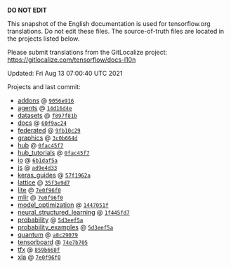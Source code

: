 __DO NOT EDIT__

This snapshot of the English documentation is used for tensorflow.org
translations. Do not edit these files. The source-of-truth files are located in
the projects listed below.

Please submit translations from the GitLocalize project: https://gitlocalize.com/tensorflow/docs-l10n

Updated: Fri Aug 13 07:00:40 UTC 2021

Projects and last commit:

- [addons](https://github.com/tensorflow/addons/tree/master/docs) @ <a href='https://github.com/tensorflow/addons/commit/9056e9167018bbf04e2949a7dc0dfcda0377dd08'><code>9056e916</code></a>
- [agents](https://github.com/tensorflow/agents/tree/master/docs) @ <a href='https://github.com/tensorflow/agents/commit/14d16d4e321ce065ccf0dc39b3ef5b686be46b55'><code>14d16d4e</code></a>
- [datasets](https://github.com/tensorflow/datasets/tree/master/docs) @ <a href='https://github.com/tensorflow/datasets/commit/f897f81bb6445811b8760db96ac37e2913ace392'><code>f897f81b</code></a>
- [docs](https://github.com/tensorflow/docs/tree/master/site/en) @ <a href='https://github.com/tensorflow/docs/commit/60f9ac2414a0e0a6fb653f66d219db0191878b31'><code>60f9ac24</code></a>
- [federated](https://github.com/tensorflow/federated/tree/master/docs) @ <a href='https://github.com/tensorflow/federated/commit/9fb10c2976ff692271fdb5629cf0fa013cc359a4'><code>9fb10c29</code></a>
- [graphics](https://github.com/tensorflow/graphics/tree/master/tensorflow_graphics/g3doc) @ <a href='https://github.com/tensorflow/graphics/commit/3c0b664d04af574225c5aeaea41478a43493aaff'><code>3c0b664d</code></a>
- [hub](https://github.com/tensorflow/hub/tree/master/docs) @ <a href='https://github.com/tensorflow/hub/commit/0fac45f72f71970724611df3391d85df89f08080'><code>0fac45f7</code></a>
- [hub_tutorials](https://github.com/tensorflow/hub/tree/master/examples/colab) @ <a href='https://github.com/tensorflow/hub/commit/0fac45f72f71970724611df3391d85df89f08080'><code>0fac45f7</code></a>
- [io](https://github.com/tensorflow/io/tree/master/docs) @ <a href='https://github.com/tensorflow/io/commit/6b1daf5abacb7a61cd2f76fb2f59e2e43d112360'><code>6b1daf5a</code></a>
- [js](https://github.com/tensorflow/tfjs-website/tree/master/docs) @ <a href='https://github.com/tensorflow/tfjs-website/commit/ad9e4d33fbd89e8f62576e5b74c5e817734b0c9e'><code>ad9e4d33</code></a>
- [keras_guides](https://github.com/tensorflow/docs/tree/snapshot-keras/site/en/guide/keras) @ <a href='https://github.com/tensorflow/docs/commit/57f1962ab29dbc1d1a63d013ec2fd44996681419'><code>57f1962a</code></a>
- [lattice](https://github.com/tensorflow/lattice/tree/master/docs) @ <a href='https://github.com/tensorflow/lattice/commit/35f3e9d7da7f90a700d7a903e1818e82965f245c'><code>35f3e9d7</code></a>
- [lite](https://github.com/tensorflow/tensorflow/tree/master/tensorflow/lite/g3doc) @ <a href='https://github.com/tensorflow/tensorflow/commit/7e0f96f0d378e565d45d0d86b3550dbdae050619'><code>7e0f96f0</code></a>
- [mlir](https://github.com/tensorflow/tensorflow/tree/master/tensorflow/compiler/mlir/g3doc) @ <a href='https://github.com/tensorflow/tensorflow/commit/7e0f96f0d378e565d45d0d86b3550dbdae050619'><code>7e0f96f0</code></a>
- [model_optimization](https://github.com/tensorflow/model-optimization/tree/master/tensorflow_model_optimization/g3doc) @ <a href='https://github.com/tensorflow/model-optimization/commit/1447051fda0f541e7d5e7b6b7f7ab368de9dd943'><code>1447051f</code></a>
- [neural_structured_learning](https://github.com/tensorflow/neural-structured-learning/tree/master/g3doc) @ <a href='https://github.com/tensorflow/neural-structured-learning/commit/1f445fd71c2b0c67b72c43ba41ec3f73aa8f8079'><code>1f445fd7</code></a>
- [probability](https://github.com/tensorflow/probability/tree/main/tensorflow_probability/g3doc) @ <a href='https://github.com/tensorflow/probability/commit/5d3eef5af9cf823ba21e36316502ace279a0abec'><code>5d3eef5a</code></a>
- [probability_examples](https://github.com/tensorflow/probability/tree/main/tensorflow_probability/examples/jupyter_notebooks) @ <a href='https://github.com/tensorflow/probability/commit/5d3eef5af9cf823ba21e36316502ace279a0abec'><code>5d3eef5a</code></a>
- [quantum](https://github.com/tensorflow/quantum/tree/master/docs) @ <a href='https://github.com/tensorflow/quantum/commit/a8c29079a4d05a8de0ce7ba4136fc5f95d5ea23c'><code>a8c29079</code></a>
- [tensorboard](https://github.com/tensorflow/tensorboard/tree/master/docs) @ <a href='https://github.com/tensorflow/tensorboard/commit/74e7b705bbfe2ff95aaf44ab9a3d75f18ee46ebb'><code>74e7b705</code></a>
- [tfx](https://github.com/tensorflow/tfx/tree/master/docs) @ <a href='https://github.com/tensorflow/tfx/commit/859b668f3423cd89895443d838e0b2a3e65ce0b7'><code>859b668f</code></a>
- [xla](https://github.com/tensorflow/tensorflow/tree/master/tensorflow/compiler/xla/g3doc) @ <a href='https://github.com/tensorflow/tensorflow/commit/7e0f96f0d378e565d45d0d86b3550dbdae050619'><code>7e0f96f0</code></a>


